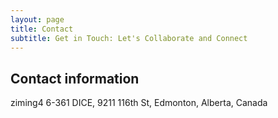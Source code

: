 ```yaml
---
layout: page
title: Contact
subtitle: Get in Touch: Let's Collaborate and Connect
---
```


## Contact information
ziming4
6-361 DICE, 9211 116th St, Edmonton, Alberta, Canada

